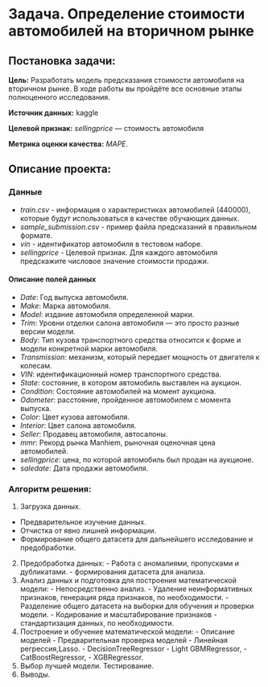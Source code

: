# **Задача. Определение стоимости автомобилей на вторичном рынке**

## **Постановка задачи**:
**Цель:** Разработать модель предсказания стоимости автомобиля на вторичном рынке. В ходе работы вы пройдёте все основные этапы полноценного исследования.

**Источник данных:** kaggle

**Целевой признак:** *sellingprice* — стоимость автомобиля

**Метрика оценки качества:** *MAPE*.


## **Описание проекта:**

### **Данные**
- *train.csv* - информация о характеристиках автомобилей (440000), которые будут использоваться в качестве обучающих данных.
- *sample_submission.csv* - пример файла предсказаний в правильном формате.
- *vin* - идентификатор автомобиля в тестовом наборе.
- *sellingprice* - Целевой признак. Для каждого автомобиля предскажите числовое значение стоимости продажи.

#### **Описание полей данных**
- *Date*: Год выпуска автомобиля.
- *Make*: Марка автомобиля.
- *Model*: издание автомобиля определенной марки.
- *Trim*: Уровни отделки салона автомобиля — это просто разные версии модели.
- *Body*: Тип кузова транспортного средства относится к форме и модели конкретной марки автомобиля.
- *Transmission*: механизм, который передает мощность от двигателя к колесам.
- *VIN*: идентификационный номер транспортного средства.
- *State*: состояние, в котором автомобиль выставлен на аукцион.
- *Condition*: Состояние автомобилей на момент аукциона.
- *Odometer*: расстояние, пройденное автомобилем с момента выпуска.
- *Color*: Цвет кузова автомобиля.
- *Interior*: Цвет салона автомобиля.
- *Seller*: Продавец автомобиля, автосалоны.
- *mmr*: Рекорд рынка Manhiem, рыночная оценочная цена автомобилей.
- *sellingprice*: цена, по которой автомобиль был продан на аукционе.
- *saledate*: Дата продажи автомобиля.

### **Алгоритм решения:**
  1. Загрузка данных.
   - Предварительное изучение данных.
   - Отчистка от явно лишней информации.
   - Формирование общего датасета для дальнейшего исследование и предобработки.
  2. Предобработка данных:
    - Работа с аномалиями, пропусками и дубликатами.
    - формирования датасета для анализа.
  3. Анализ данных и подготовка для построения математической модели:
    - Непосредственно анализ.
    - Удаление неинформативных признаков, генерация ряда признаков, по необходимости.
    - Разделение общего датасета на выборки для обучения и проверки модели.
    - Кодирование и масштабирование признаков - стандартизация данных, по необходимости.
  6. Построение и обучение математической модели:
    - Описание моделей
    - Предварительная проверка моделей
    - Линейная регрессия,Lasso.
    - DecisionTreeRegressor
    - Light GBMRegressor,
    - CatBoostRegressor,
    - XGBRegressor.
  7. Выбор лучшей модели. Тестирование.
  8. Выводы.
